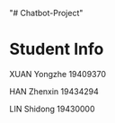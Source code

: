 "# Chatbot-Project" 

# Student Info

XUAN Yongzhe	19409370

HAN Zhenxin	19434294

LIN Shidong	19430000

